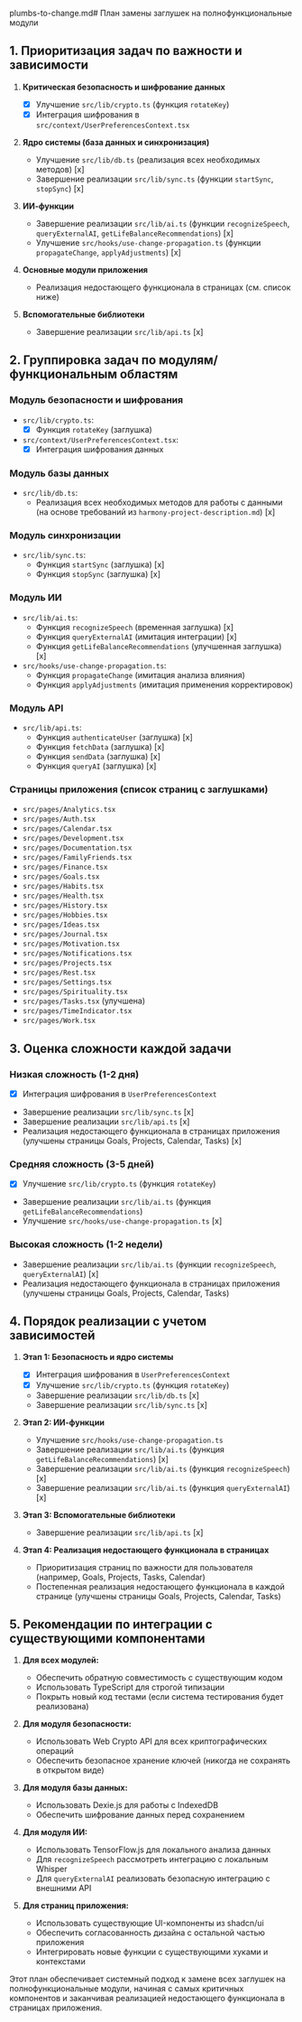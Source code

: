 plumbs-to-change.md# План замены заглушек на полнофункциональные модули

## 1. Приоритизация задач по важности и зависимости

1. **Критическая безопасность и шифрование данных**
   - [x] Улучшение `src/lib/crypto.ts` (функция `rotateKey`)
   - [x] Интеграция шифрования в `src/context/UserPreferencesContext.tsx`

2. **Ядро системы (база данных и синхронизация)**
   - Улучшение `src/lib/db.ts` (реализация всех необходимых методов) [x]
   - Завершение реализации `src/lib/sync.ts` (функции `startSync`, `stopSync`) [x]

3. **ИИ-функции**
   - Завершение реализации `src/lib/ai.ts` (функции `recognizeSpeech`, `queryExternalAI`, `getLifeBalanceRecommendations`) [x]
   - Улучшение `src/hooks/use-change-propagation.ts` (функции `propagateChange`, `applyAdjustments`) [x]

4. **Основные модули приложения**
   - Реализация недостающего функционала в страницах (см. список ниже)

5. **Вспомогательные библиотеки**
   - Завершение реализации `src/lib/api.ts` [x]

## 2. Группировка задач по модулям/функциональным областям

### Модуль безопасности и шифрования
- `src/lib/crypto.ts`:
  - [x] Функция `rotateKey` (заглушка)
- `src/context/UserPreferencesContext.tsx`:
  - [x] Интеграция шифрования данных

### Модуль базы данных
- `src/lib/db.ts`:
  - Реализация всех необходимых методов для работы с данными (на основе требований из `harmony-project-description.md`) [x]

### Модуль синхронизации
- `src/lib/sync.ts`:
  - Функция `startSync` (заглушка) [x]
  - Функция `stopSync` (заглушка) [x]

### Модуль ИИ
- `src/lib/ai.ts`:
  - Функция `recognizeSpeech` (временная заглушка) [x]
  - Функция `queryExternalAI` (имитация интеграции) [x]
  - Функция `getLifeBalanceRecommendations` (улучшенная заглушка) [x]
- `src/hooks/use-change-propagation.ts`:
  - Функция `propagateChange` (имитация анализа влияния)
  - Функция `applyAdjustments` (имитация применения корректировок)

### Модуль API
- `src/lib/api.ts`:
  - Функция `authenticateUser` (заглушка) [x]
  - Функция `fetchData` (заглушка) [x]
  - Функция `sendData` (заглушка) [x]
  - Функция `queryAI` (заглушка) [x]

### Страницы приложения (список страниц с заглушками)
- `src/pages/Analytics.tsx`
- `src/pages/Auth.tsx`
- `src/pages/Calendar.tsx`
- `src/pages/Development.tsx`
- `src/pages/Documentation.tsx`
- `src/pages/FamilyFriends.tsx`
- `src/pages/Finance.tsx`
- `src/pages/Goals.tsx`
- `src/pages/Habits.tsx`
- `src/pages/Health.tsx`
- `src/pages/History.tsx`
- `src/pages/Hobbies.tsx`
- `src/pages/Ideas.tsx`
- `src/pages/Journal.tsx`
- `src/pages/Motivation.tsx`
- `src/pages/Notifications.tsx`
- `src/pages/Projects.tsx`
- `src/pages/Rest.tsx`
- `src/pages/Settings.tsx`
- `src/pages/Spirituality.tsx`
- `src/pages/Tasks.tsx` (улучшена)
- `src/pages/TimeIndicator.tsx`
- `src/pages/Work.tsx`

## 3. Оценка сложности каждой задачи

### Низкая сложность (1-2 дня)
- [x] Интеграция шифрования в `UserPreferencesContext`
- Завершение реализации `src/lib/sync.ts` [x]
- Завершение реализации `src/lib/api.ts` [x]
- Реализация недостающего функционала в страницах приложения (улучшены страницы Goals, Projects, Calendar, Tasks) [x]

### Средняя сложность (3-5 дней)
- [x] Улучшение `src/lib/crypto.ts` (функция `rotateKey`)
- Завершение реализации `src/lib/ai.ts` (функция `getLifeBalanceRecommendations`)
- Улучшение `src/hooks/use-change-propagation.ts` [x]

### Высокая сложность (1-2 недели)
- Завершение реализации `src/lib/ai.ts` (функции `recognizeSpeech`, `queryExternalAI`) [x]
- Реализация недостающего функционала в страницах приложения (улучшены страницы Goals, Projects, Calendar, Tasks)

## 4. Порядок реализации с учетом зависимостей

1. **Этап 1: Безопасность и ядро системы**
   - [x] Интеграция шифрования в `UserPreferencesContext`
   - [x] Улучшение `src/lib/crypto.ts` (функция `rotateKey`)
   - Завершение реализации `src/lib/db.ts` [x]
   - Завершение реализации `src/lib/sync.ts` [x]

2. **Этап 2: ИИ-функции**
   - Улучшение `src/hooks/use-change-propagation.ts`
   - Завершение реализации `src/lib/ai.ts` (функция `getLifeBalanceRecommendations`) [x]
   - Завершение реализации `src/lib/ai.ts` (функция `recognizeSpeech`) [x]
   - Завершение реализации `src/lib/ai.ts` (функция `queryExternalAI`) [x]

3. **Этап 3: Вспомогательные библиотеки**
   - Завершение реализации `src/lib/api.ts` [x]

4. **Этап 4: Реализация недостающего функционала в страницах**
   - Приоритизация страниц по важности для пользователя (например, Goals, Projects, Tasks, Calendar)
   - Постепенная реализация недостающего функционала в каждой странице (улучшены страницы Goals, Projects, Calendar, Tasks)

## 5. Рекомендации по интеграции с существующими компонентами

1. **Для всех модулей:**
   - Обеспечить обратную совместимость с существующим кодом
   - Использовать TypeScript для строгой типизации
   - Покрыть новый код тестами (если система тестирования будет реализована)

2. **Для модуля безопасности:**
   - Использовать Web Crypto API для всех криптографических операций
   - Обеспечить безопасное хранение ключей (никогда не сохранять в открытом виде)

3. **Для модуля базы данных:**
   - Использовать Dexie.js для работы с IndexedDB
   - Обеспечить шифрование данных перед сохранением

4. **Для модуля ИИ:**
   - Использовать TensorFlow.js для локального анализа данных
   - Для `recognizeSpeech` рассмотреть интеграцию с локальным Whisper
   - Для `queryExternalAI` реализовать безопасную интеграцию с внешними API

5. **Для страниц приложения:**
   - Использовать существующие UI-компоненты из shadcn/ui
   - Обеспечить согласованность дизайна с остальной частью приложения
   - Интегрировать новые функции с существующими хуками и контекстами

Этот план обеспечивает системный подход к замене всех заглушек на полнофункциональные модули, начиная с самых критичных компонентов и заканчивая реализацией недостающего функционала в страницах приложения.